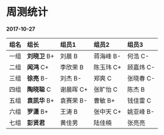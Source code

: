# 周测统计

**2017-10-27**

| **组名** | **组长** | **组员1** | **组员2** | **组员3** |
| :--- | :--- | :--- | :--- | :--- |
|一组|**刘晓卫** B+|刘晨 B|蒋海峰 B-|何浩 C-|
|二组|**闻鸿** C+|李欣荣 B|陈玉玮 C+|顾嘉炜 C-|
|三组|**徐亮** B-|刘杰 B-|郑爽 C|张晓春 C-|
|四组|**陶晓聪** C|谢晨晖 C+|张旷怡 C|陈杰 B|
|五组|**袁凯华** B+|袁赛荣 B-|曹敏 B+|钱佳雷 C|
|六组|**罗潇** B+|王涛 B|张中天 C+|姚亚峰 B-|
|七组|**彭贤君**|黄佳男|陆佳楠|张亮亮|











